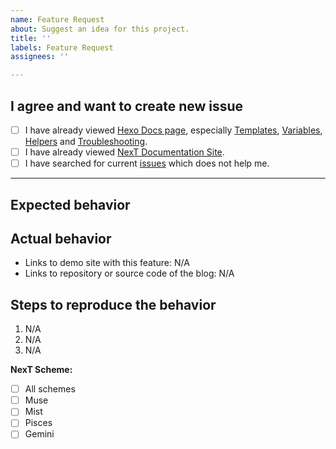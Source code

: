 ```yaml
---
name: Feature Request
about: Suggest an idea for this project.
title: ''
labels: Feature Request
assignees: ''

---
```


<!-- ATTENTION!
IF YOU DON'T FILL OUT THE FOLLOWING INFORMATION WE MIGHT CLOSE YOUR ISSUE WITHOUT INVESTIGATING.
如果你不填写下面的内容，我们可能会直接关闭你的 Issue。
-->

## I agree and want to create new issue <!-- 我确认我已经查看了 -->

<!-- Check all with [x], not [ x] or [x ] (把 [ ] 换成 [x] 来选择，而非 [ x] 或者 [x ]) -->
- [ ] I have already viewed [Hexo Docs page](https://hexo.io/docs/), especially [Templates](https://hexo.io/docs/templates.html), [Variables](https://hexo.io/docs/variables.html), [Helpers](https://hexo.io/docs/helpers.html) and [Troubleshooting](https://hexo.io/docs/troubleshooting.html).
- [ ] I have already viewed [NexT Documentation Site](http://theme-next.org/docs/).
- [ ] I have searched for current [issues](https://github.com/theme-next/hexo-theme-next/issues?utf8=%E2%9C%93&q=is%3Aissue) which does not help me.

***

## Expected behavior <!-- 预期行为 -->


## Actual behavior <!-- 实际行为 -->
* Links to demo site with this feature: N/A
* Links to repository or source code of the blog: N/A


## Steps to reproduce the behavior <!-- 重现步骤 -->
1. N/A
2. N/A
3. N/A


**NexT Scheme:**
<!-- Check needed with [x], not [ x] or [x ] (把 [ ] 换成 [x] 来选择，而非 [ x] 或者 [x ]) -->

- [ ] All schemes
- [ ] Muse
- [ ] Mist
- [ ] Pisces
- [ ] Gemini
